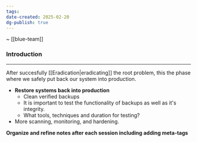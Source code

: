 ```yaml
---
tags: 
date-created: 2025-02-20
dg-publish: true
---
```

~ [[blue-team]]
### Introduction
---
After succesfully [[Eradication|eradicating]] the root problem, this the phase where we safely put back our system into production.

- **Restore systems back into production**
	- Clean verified backups
	- It is important to test the functionality of backups as well as it's integrity.
	- What tools, techniques and duration for testing?
- More scanning, monitoring, and hardening.


**Organize and refine notes after each session including adding meta-tags**

